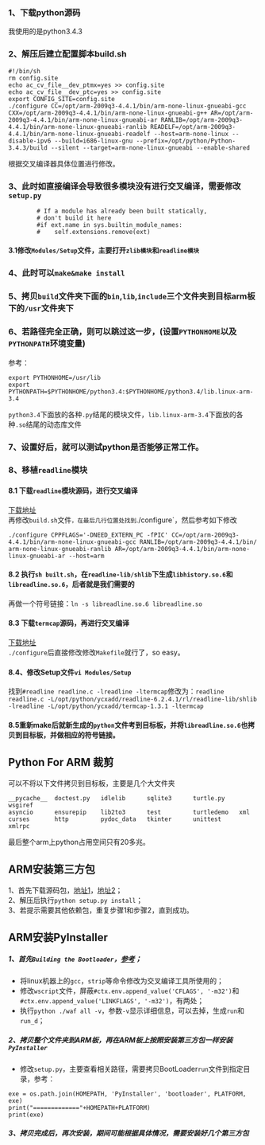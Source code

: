 ### 1、下载python源码
我使用的是python3.4.3
### 2、解压后建立配置脚本build.sh
```
#!/bin/sh 
rm config.site
echo ac_cv_file__dev_ptmx=yes >> config.site 
echo ac_cv_file__dev_ptc=yes >> config.site 
export CONFIG_SITE=config.site
./configure CC=/opt/arm-2009q3-4.4.1/bin/arm-none-linux-gnueabi-gcc CXX=/opt/arm-2009q3-4.4.1/bin/arm-none-linux-gnueabi-g++ AR=/opt/arm-2009q3-4.4.1/bin/arm-none-linux-gnueabi-ar RANLIB=/opt/arm-2009q3-4.4.1/bin/arm-none-linux-gnueabi-ranlib READELF=/opt/arm-2009q3-4.4.1/bin/arm-none-linux-gnueabi-readelf --host=arm-none-linux --disable-ipv6 --build=i686-linux-gnu --prefix=/opt/python/Python-3.4.3/build --silent --target=arm-none-linux-gnueabi --enable-shared
```
根据交叉编译器具体位置进行修改。
### 3、此时如直接编译会导致很多模块没有进行交叉编译，需要修改`setup.py`
```
		# If a module has already been built statically,
		# don't build it here
		#if ext.name in sys.builtin_module_names:
		#    self.extensions.remove(ext)

```
#### 3.1修改`Modules/Setup`文件，主要打开`zlib模块`和`readline模块`	
### 4、此时可以`make&make install`
### 5、拷贝`build`文件夹下面的`bin`,`lib`,`include`三个文件夹到目标arm板下的`/usr`文件夹下
### 6、若路径完全正确，则可以跳过这一步，(设置`PYTHONHOME`以及`PYTHONPATH`环境变量)
参考：
```
export PYTHONHOME=/usr/lib
export PYTHONPATH=$PYTHONHOME/python3.4:$PYTHONHOME/python3.4/lib.linux-arm-3.4
```
`python3.4`下面放的各种`.py`结尾的模块文件，`lib.linux-arm-3.4`下面放的各种`.so`结尾的动态库文件
### 7、设置好后，就可以测试python是否能够正常工作。
### 8、移植`readline`模块
#### 8.1 下载`readline`模块源码，进行交叉编译
[下载地址](https://ftp.gnu.org/gnu/readline/)<br>
再修改`build.sh`文件`，在最后几行位置处找到`./configure`，然后参考如下修改
```
./configure CPPFLAGS='-DNEED_EXTERN_PC -fPIC' CC=/opt/arm-2009q3-4.4.1/bin/arm-none-linux-gnueabi-gcc RANLIB=/opt/arm-2009q3-4.4.1/bin/    arm-none-linux-gnueabi-ranlib AR=/opt/arm-2009q3-4.4.1/bin/arm-none-linux-gnueabi-ar --host=arm
```
#### 8.2 执行`sh built.sh`，在`readline-lib/shlib`下生成`libhistory.so.6`和`libreadline.so.6`，后者就是我们需要的
再做一个符号链接：`ln -s libreadline.so.6 libreadline.so`
#### 8.3 下载`termcap`源码，再进行交叉编译
[下载地址](https://ftp.gnu.org/gnu/termcap/)<br>
`./configure`后直接修改修改`Makefile`就行了，so easy。
#### 8.4、修改Setup文件`vi Modules/Setup`
找到`#readline readline.c -lreadline -ltermcap`修改为：`readline readline.c -L/opt/python/ycxadd/readline-6.2.4.1/rl/readline-lib/shlib -lreadline -L/opt/python/ycxadd/termcap-1.3.1 -ltermcap`
#### 8.5重新make后就新生成的`python`文件考到目标板，并将`libreadline.so.6`也拷贝到目标板，并做相应的符号链接。

## Python For ARM 裁剪
可以不将以下文件拷贝到目标板，主要是几个大文件夹
```
__pycache__  doctest.py   idlelib      sqlite3      turtle.py    wsgiref
asyncio      ensurepip    lib2to3      test         turtledemo   xml
curses       http         pydoc_data   tkinter      unittest     xmlrpc
```
最后整个arm上python占用空间只有20多兆。

## ARM安装第三方包
1、首先下载源码包，[地址1](https://pypi.org/simple/macholib/)，[地址2](https://pypi.org/)；<br>
2、解压后执行`python setup.py install`；<br>
3、若提示需要其他依赖包，重复步骤1和步骤2，直到成功。<br>

## ARM安装PyInstaller
##### 1、首先`Building the Bootloader`，[参考](https://pyinstaller.readthedocs.io/en/v3.3.1/bootloader-building.html)；<br>
* 将linux机器上的`gcc`，`strip`等命令修改为交叉编译工具所使用的；<br>
* 修改`wscript`文件，屏蔽`#ctx.env.append_value('CFLAGS', '-m32')`和`#ctx.env.append_value('LINKFLAGS', '-m32')`，有两处；
* 执行`python ./waf all -v`，参数`-v`显示详细信息，可以去掉，生成`run`和`run_d`；
##### 2、拷贝整个文件夹到ARM板，再在ARM板上按照安装第三方包一样安装`PyInstaller`
* 修改`setup.py`，主要查看相关路径，需要拷贝BootLoader`run`文件到指定目录，参考：
```
exe = os.path.join(HOMEPATH, 'PyInstaller', 'bootloader', PLATFORM, exe)
print("============="+HOMEPATH+PLATFORM)
print(exe)
```
##### 3、拷贝完成后，再次安装，期间可能根据具体情况，需要安装好几个第三方包




